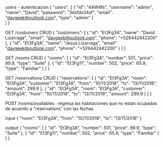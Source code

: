 users - autenticacion
{
  "users": [
    {
      "id": "44W4fs",
      "username": "admin",
      "name": "David",
      "password": "3dsfds34sf",
      "email": "davgeek@outlook.com",
      "type": "admin"
    }  
  ]
}

GET /customers CRUD
{
  "customers": [
    {
      "id": "Et3Fg3A",
      "name": "David Lizarraga",
      "email": "davgeek@outlook.com",
      "phone": "+526442442200"
    },
    {
      "id": "Et3Fg3A",
      "name": "Jesus Lizarraga",
      "email": "davgeek@outlook.com",
      "phone": "+526442442200"
    }
  ]
}

GET /rooms CRUD
{
  "rooms": [
    {
      "id": "Et3Fg3A",
      "number": 501,
      "price": 99.9,
      "type": "Suite"
    },
    {
      "id": "Et3Fg11",
      "number": 502,
      "price": 65.9,
      "type": "Familiar"
    }
  ]
}

GET /reservations CRUD
{
  "reservations": [
    {
      "id": "Et3Fg3A",
      "room": "Et3Fg3A",
      "customer": "Et3Fg3A",
      "from": "10/11/2018",
      "to": "13/11/2018",
      "amount": 299.9
    },
    {
      "id": "Et3Fg3A",
      "room": "Et3Fg3A",
      "customer": "Et3Fg3A",
      "from": "10/11/2018",
      "to": "13/11/2018",
      "amount": 299.9
    }
  ]
}

POST /rooms/availables : regresa las habitaciones que no estan ocupadas de acuerdo a "reservations" con las fechas

input
{
  "room": "Et3Fg3A",
  "from": "10/11/2018",
  "to": "13/11/2018"
}

output
{
  "rooms": [
    {
      "id": "Et3Fg3A",
      "number": 501,
      "price": 99.9,
      "type": "Suite"
    },
    {
      "id": "Et3Fg11",
      "number": 502,
      "price": 65.9,
      "type": "Familiar"
    }
  ]
}